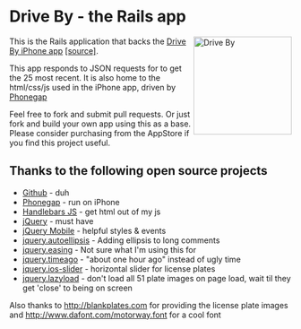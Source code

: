 Drive By - the Rails app
========================
<a href="http://itunes.apple.com/us/app/drive-by/id527034924">
<img width="175" height="175" valign="top" align="right" alt="Drive By" class="artwork" src="http://a5.mzstatic.com/us/r1000/104/Purple/v4/22/6a/6f/226a6ffb-bf18-3d8f-1138-cc4c62e0d918/mza_3758351011832930584.175x175-75.jpg" />
</a>

This is the Rails application that backs the [Drive By iPhone app](http://itunes.apple.com/us/app/drive-by/id527034924)
[[source]](http://github.com/olore/driveby-app).

This app responds to JSON requests for to get the 25 most recent.
It is also home to the html/css/js used in the iPhone app, driven by [Phonegap](http://www.phonegap.com)


Feel free to fork and submit pull requests.
Or just fork and build your own app using this as a base.
Please consider purchasing from the AppStore if you find this project useful.

Thanks to the following open source projects
--------------------------------------------
- [Github](http://github.com) - duh
- [Phonegap](http://phonegap.com) - run on iPhone
- [Handlebars JS](http://handlebarsjs.com/) - get html out of my js
- [jQuery](http://jquery.com) - must have
- [jQuery Mobile](http://jquerymobile.com) - helpful styles & events
- [jquery.autoellipsis](http://pvdspek.github.com/jquery.autoellipsis/) - Adding ellipsis to long comments
- [jquery.easing](http://gsgd.co.uk/sandbox/jquery/easing/) - Not sure what I'm using this for
- [jquery.timeago](http://timeago.yarp.com/) - "about one hour ago" instead of ugly time
- [jquery.ios-slider](http://iosscripts.com/iosslider-jquery-horizontal-slider-for-iphone-ipad-safari/) - horizontal slider for license plates
- [jquery.lazyload](http://www.appelsiini.net/projects/lazyload) - don't load all 51 plate images on page load, wait til they get 'close' to being on screen
    
Also thanks to http://blankplates.com for providing the license plate images and http://www.dafont.com/motorway.font for a cool font